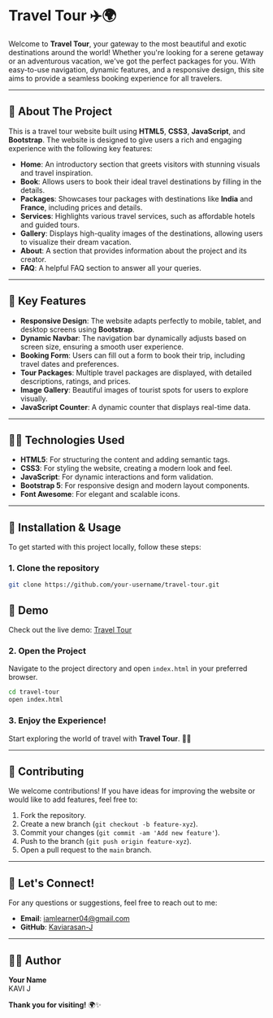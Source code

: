 # Travel Tour ✈️🌍

Welcome to **Travel Tour**, your gateway to the most beautiful and exotic destinations around the world! Whether you're looking for a serene getaway or an adventurous vacation, we've got the perfect packages for you. With easy-to-use navigation, dynamic features, and a responsive design, this site aims to provide a seamless booking experience for all travelers.

---

## 📖 About The Project

This is a travel tour website built using **HTML5**, **CSS3**, **JavaScript**, and **Bootstrap**. The website is designed to give users a rich and engaging experience with the following key features:

- **Home**: An introductory section that greets visitors with stunning visuals and travel inspiration.
- **Book**: Allows users to book their ideal travel destinations by filling in the details.
- **Packages**: Showcases tour packages with destinations like **India** and **France**, including prices and details.
- **Services**: Highlights various travel services, such as affordable hotels and guided tours.
- **Gallery**: Displays high-quality images of the destinations, allowing users to visualize their dream vacation.
- **About**: A section that provides information about the project and its creator.
- **FAQ**: A helpful FAQ section to answer all your queries.

---

## 🚀 Key Features

- **Responsive Design**: The website adapts perfectly to mobile, tablet, and desktop screens using **Bootstrap**.
- **Dynamic Navbar**: The navigation bar dynamically adjusts based on screen size, ensuring a smooth user experience.
- **Booking Form**: Users can fill out a form to book their trip, including travel dates and preferences.
- **Tour Packages**: Multiple travel packages are displayed, with detailed descriptions, ratings, and prices.
- **Image Gallery**: Beautiful images of tourist spots for users to explore visually.
- **JavaScript Counter**: A dynamic counter that displays real-time data.

---

## 🧑‍💻 Technologies Used

- **HTML5**: For structuring the content and adding semantic tags.
- **CSS3**: For styling the website, creating a modern look and feel.
- **JavaScript**: For dynamic interactions and form validation.
- **Bootstrap 5**: For responsive design and modern layout components.
- **Font Awesome**: For elegant and scalable icons.

---

## 🔧 Installation & Usage

To get started with this project locally, follow these steps:

### 1. Clone the repository
   ```bash
   git clone https://github.com/your-username/travel-tour.git
   ```

## 🚀 Demo
Check out the live demo: [Travel Tour](https://travel-tour-kavi.netlify.app/) <!-- Replace with actual demo link -->

### 2. Open the Project

   Navigate to the project directory and open `index.html` in your preferred browser.

   ```bash
   cd travel-tour
   open index.html
   ```

### 3. Enjoy the Experience!

   Start exploring the world of travel with **Travel Tour**. 🧳✨

---

## 💬 Contributing

We welcome contributions! If you have ideas for improving the website or would like to add features, feel free to:

1. Fork the repository.
2. Create a new branch (`git checkout -b feature-xyz`).
3. Commit your changes (`git commit -am 'Add new feature'`).
4. Push to the branch (`git push origin feature-xyz`).
5. Open a pull request to the `main` branch.

---

## 🤝 Let's Connect!

For any questions or suggestions, feel free to reach out to me:

- **Email**: iamlearner04@gmail.com
- **GitHub**: [Kaviarasan-J](https://github.com/Kaviarasan-J)
---

## 👨‍💻 Author
**Your Name**  
KAVI J

**Thank you for visiting!** 🌍✨

